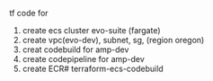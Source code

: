 tf code for
1. create ecs cluster evo-suite (fargate)
2. create vpc(evo-dev), subnet, sg, (region oregon)
3. creat codebuild for amp-dev
4. create codepipeline for amp-dev
5. create ECR# terraform-ecs-codebuild
